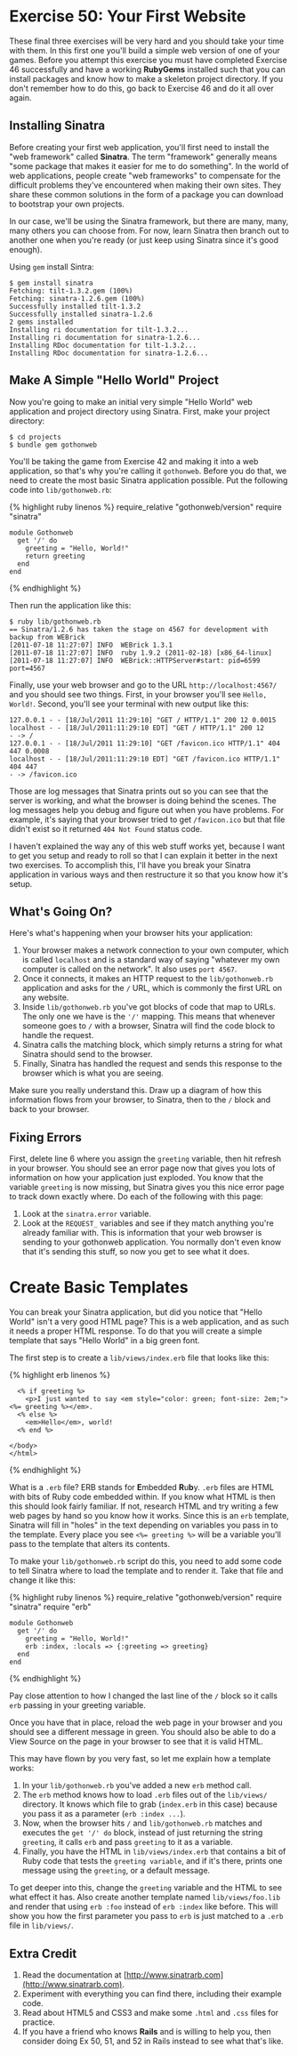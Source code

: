 # Exercise 50: Your First Website
These final three exercises will be very hard and you should take your time with them. In this first one you'll build a simple web version of one of your games. Before you attempt this exercise you must have completed Exercise 46 successfully and have a working **RubyGems** installed such that you can install packages and know how to make a skeleton project directory. If you don't remember how to do this, go back to Exercise 46 and do it all over again.

## Installing Sinatra
Before creating your first web application, you'll first need to install the "web framework" called **Sinatra**. The term "framework" generally means "some package that makes it easier for me to do something". In the world of web applications, people create "web frameworks" to compensate for the difficult problems they've encountered when making their own sites. They share these common solutions in the form of a package you can download to bootstrap your own projects.

In our case, we'll be using the Sinatra framework, but there are many, many, many others you can choose from. For now, learn Sinatra then branch out to another one when you're ready (or just keep using Sinatra since it's good enough).

Using `gem` install Sintra:

    $ gem install sinatra
    Fetching: tilt-1.3.2.gem (100%)
    Fetching: sinatra-1.2.6.gem (100%)
    Successfully installed tilt-1.3.2
    Successfully installed sinatra-1.2.6
    2 gems installed
    Installing ri documentation for tilt-1.3.2...
    Installing ri documentation for sinatra-1.2.6...
    Installing RDoc documentation for tilt-1.3.2...
    Installing RDoc documentation for sinatra-1.2.6...

## Make A Simple "Hello World" Project
Now you're going to make an initial very simple "Hello World" web application and project directory using Sinatra. First, make your project directory:

    $ cd projects
    $ bundle gem gothonweb

You'll be taking the game from Exercise 42 and making it into a web application, so that's why you're calling it `gothonweb`. Before you do that, we need to create the most basic Sinatra application possible. Put the following code into `lib/gothonweb.rb`:

{% highlight ruby linenos %}
    require_relative "gothonweb/version"
    require "sinatra"
    
    module Gothonweb
      get '/' do
        greeting = "Hello, World!"
        return greeting
      end
    end
{% endhighlight %}

Then run the application like this:

    $ ruby lib/gothonweb.rb
    == Sinatra/1.2.6 has taken the stage on 4567 for development with backup from WEBrick
    [2011-07-18 11:27:07] INFO  WEBrick 1.3.1
    [2011-07-18 11:27:07] INFO  ruby 1.9.2 (2011-02-18) [x86_64-linux]
    [2011-07-18 11:27:07] INFO  WEBrick::HTTPServer#start: pid=6599 port=4567

Finally, use your web browser and go to the URL `http://localhost:4567/` and you should see two things. First, in your browser you'll see `Hello, World!`. Second, you'll see your terminal with new output like this:

    127.0.0.1 - - [18/Jul/2011 11:29:10] "GET / HTTP/1.1" 200 12 0.0015
    localhost - - [18/Jul/2011:11:29:10 EDT] "GET / HTTP/1.1" 200 12
    - -> /
    127.0.0.1 - - [18/Jul/2011 11:29:10] "GET /favicon.ico HTTP/1.1" 404 447 0.0008
    localhost - - [18/Jul/2011:11:29:10 EDT] "GET /favicon.ico HTTP/1.1" 404 447
    - -> /favicon.ico

Those are log messages that Sinatra prints out so you can see that the server is working, and what the browser is doing behind the scenes. The log messages help you debug and figure out when you have problems. For example, it's saying that your browser tried to get `/favicon.ico` but that file didn't exist so it returned `404 Not Found` status code.

I haven't explained the way any of this web stuff works yet, because I want to get you setup and ready to roll so that I can explain it better in the next two exercises. To accomplish this, I'll have you break your Sinatra application in various ways and then restructure it so that you know how it's setup.

## What's Going On?
Here's what's happening when your browser hits your application:

1. Your browser makes a network connection to your own computer, which is called `localhost` and is a standard way of saying "whatever my own computer is called on the network". It also uses `port 4567`.
2. Once it connects, it makes an HTTP request to the `lib/gothonweb.rb` application and asks for the `/` URL, which is commonly the first URL on any website.
3. Inside `lib/gothonweb.rb` you've got blocks of code that map to URLs. The only one we have is the `'/'` mapping. This means that whenever someone goes to `/` with a browser, Sinatra will find the code block to handle the request.
4. Sinatra calls the matching block, which simply returns a string for what Sinatra should send to the browser.
4. Finally, Sinatra has handled the request and sends this response to the browser which is what you are seeing.

Make sure you really understand this. Draw up a diagram of how this information flows from your browser, to Sinatra, then to the `/` block and back to your browser.

## Fixing Errors
First, delete line 6 where you assign the `greeting` variable, then hit refresh in your browser. You should see an error page now that gives you lots of information on how your application just exploded. You know that the variable `greeting` is now missing, but Sinatra gives you this nice error page to track down exactly where. Do each of the following with this page:

1. Look at the `sinatra.error` variable.
2. Look at the `REQUEST_` variables and see if they match anything you're already familiar with. This is information that your web browser is sending to your gothonweb application. You normally don't even know that it's sending this stuff, so now you get to see what it does.

# Create Basic Templates
You can break your Sinatra application, but did you notice that "Hello World" isn't a very good HTML page? This is a web application, and as such it needs a proper HTML response. To do that you will create a simple template that says "Hello World" in a big green font.

The first step is to create a `lib/views/index.erb` file that looks like this:

{% highlight erb linenos %}
    <html>
        <head>
            <title>Gothons Of Planet Percal #25</title>
        </head>
    <body>
    
      <% if greeting %>
        <p>I just wanted to say <em style="color: green; font-size: 2em;"><%= greeting %></em>.
      <% else %>
        <em>Hello</em>, world!
      <% end %>
    
    </body>
    </html>
{% endhighlight %}

What is a `.erb` file?  ERB stands for **E**mbedded **R**u**b**y. `.erb` files are HTML with bits of Ruby code embedded within.  If you know what HTML is then this should look fairly familiar. If not, research HTML and try writing a few web pages by hand so you know how it works.  Since this is an `erb` template, Sinatra will fill in "holes" in the text depending on variables you pass in to the template. Every place you see `<%= greeting %>` will be a variable you'll pass to the template that alters its contents.

To make your `lib/gothonweb.rb` script do this, you need to add some code to tell Sinatra where to load the template and to render it. Take that file and change it like this:

{% highlight ruby linenos %}
    require_relative "gothonweb/version"
    require "sinatra"
    require "erb"
    
    module Gothonweb
      get '/' do
        greeting = "Hello, World!"
        erb :index, :locals => {:greeting => greeting}
      end
    end
{% endhighlight %}

Pay close attention to how I changed the last line of the `/` block so it calls `erb` passing in your greeting variable.

Once you have that in place, reload the web page in your browser and you should see a different message in green. You should also be able to do a View Source on the page in your browser to see that it is valid HTML.

This may have flown by you very fast, so let me explain how a template works:

1. In your `lib/gothonweb.rb` you've added a new `erb` method call.
2. The `erb` method knows how to load `.erb` files out of the `lib/views/` directory.  It knows which file to grab (`index.erb` in this case) because you pass it as a parameter (`erb :index ...`).
3. Now, when the browser hits `/` and `lib/gothonweb.rb` matches and executes the `get '/' do` block, instead of just returning the string `greeting`, it calls `erb` and pass `greeting` to it as a variable.
4. Finally, you have the HTML in `lib/views/index.erb` that contains a bit of Ruby code that tests the `greeting variable`, and if it's there, prints one message using the `greeting`, or a default message.

To get deeper into this, change the `greeting` variable and the HTML to see what effect it has. Also create another template named `lib/views/foo.lib` and render that using `erb :foo` instead of `erb :index` like before. This will show you how the first parameter you pass to `erb` is just matched to a `.erb` file in `lib/views/`.

## Extra Credit
1. Read the documentation at [http://www.sinatrarb.com](http://www.sinatrarb.com).
2. Experiment with everything you can find there, including their example code.
3. Read about HTML5 and CSS3 and make some `.html` and `.css` files for practice.
4. If you have a friend who knows **Rails** and is willing to help you, then consider doing Ex 50, 51, and 52 in Rails instead to see what that's like.
